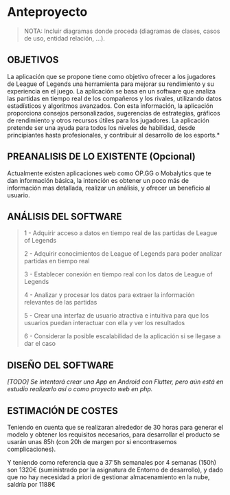 # Anteproyecto

> NOTA: Incluir diagramas donde proceda (diagramas de clases, casos de uso, entidad relación, ...).

## OBJETIVOS

La aplicación que se propone tiene como objetivo ofrecer a los jugadores de League of Legends una herramienta para mejorar su rendimiento y su experiencia en el juego. La aplicación se basa en un software que analiza las partidas en tiempo real de los compañeros y los rivales, utilizando datos estadísticos y algoritmos avanzados. Con esta información, la aplicación proporciona consejos personalizados, sugerencias de estrategias, gráficos de rendimiento y otros recursos útiles para los jugadores. La aplicación pretende ser una ayuda para todos los niveles de habilidad, desde principiantes hasta profesionales, y contribuir al desarrollo de los esports.*

## PREANALISIS DE LO EXISTENTE (Opcional)

Actualmente existen aplicaciones web como OP.GG o Mobalytics que te dan información básica, la intención es obtener un poco más de información mas detallada, realizar un análisis, y ofrecer un beneficio al usuario.

## ANÁLISIS DEL SOFTWARE



> 1 - Adquirir acceso a datos en tiempo real de las partidas de League of Legends
> 
> 2 - Adquirir conocimientos de League of Legends para poder analizar partidas en tiempo real
> 
> 3 - Establecer conexión en tiempo real con los datos de League of Legends
> 
> 4 - Analizar y procesar los datos para extraer la información relevantes de las partidas
> 
> 5 - Crear una interfaz de usuario atractiva e intuitiva para que los usuarios puedan interactuar con ella y ver los resultados
> 
> 6 - Considerar la posible escalabilidad de la aplicación si se llegase a dar el caso

## DISEÑO DEL SOFTWARE

*[TODO] Se intentará crear una App en Android con Flutter, pero aún está en estudio realizarlo así o como proyecto web en php.*

## ESTIMACIÓN DE COSTES

Teniendo en cuenta que se realizaran alrededor de 30 horas para generar el modelo y obtener los requisitos necesarios, para desarrollar el producto se usarán unas 85h (con 20h de margen por si encontrasemos complicaciones).

Y teniendo como referencia que a 37'5h semanales por 4 semanas (150h) son 1320€ (suministrado por la asignatura de Entorno de desarrollo), y dado que no hay necesidad a priori de gestionar almacenamiento en la nube, saldría por 1188€
